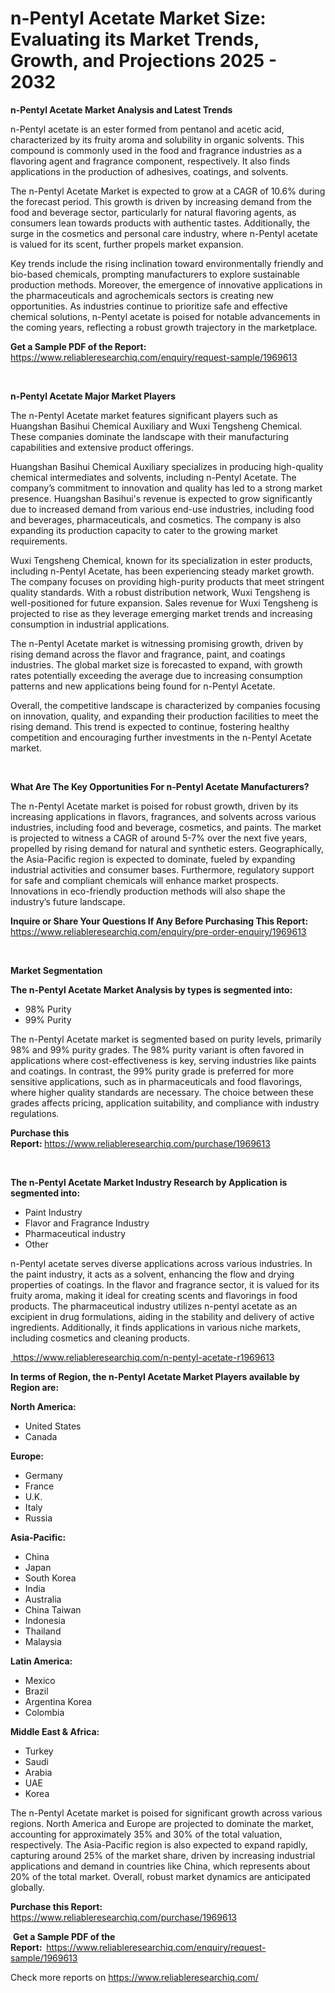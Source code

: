 <p><h1>n-Pentyl Acetate Market Size: Evaluating its Market Trends, Growth, and Projections 2025 - 2032</h1></p><p><strong>n-Pentyl Acetate Market Analysis and Latest Trends</strong></p>
<p><p>n-Pentyl acetate is an ester formed from pentanol and acetic acid, characterized by its fruity aroma and solubility in organic solvents. This compound is commonly used in the food and fragrance industries as a flavoring agent and fragrance component, respectively. It also finds applications in the production of adhesives, coatings, and solvents.</p><p>The n-Pentyl Acetate Market is expected to grow at a CAGR of 10.6% during the forecast period. This growth is driven by increasing demand from the food and beverage sector, particularly for natural flavoring agents, as consumers lean towards products with authentic tastes. Additionally, the surge in the cosmetics and personal care industry, where n-Pentyl acetate is valued for its scent, further propels market expansion.</p><p>Key trends include the rising inclination toward environmentally friendly and bio-based chemicals, prompting manufacturers to explore sustainable production methods. Moreover, the emergence of innovative applications in the pharmaceuticals and agrochemicals sectors is creating new opportunities. As industries continue to prioritize safe and effective chemical solutions, n-Pentyl acetate is poised for notable advancements in the coming years, reflecting a robust growth trajectory in the marketplace.</p></p>
<p><strong>Get a Sample PDF of the Report:&nbsp;</strong> <a href="https://www.reliableresearchiq.com/enquiry/request-sample/1969613?utm_campaign=2249&utm_medium=2&utm_source=Github&utm_content=ia&utm_term=04022025&utm_id=n-pentyl-acetate">https://www.reliableresearchiq.com/enquiry/request-sample/1969613</a></p>
<p>&nbsp;</p>
<p><strong>n-Pentyl Acetate Major Market Players</strong></p>
<p><p>The n-Pentyl Acetate market features significant players such as Huangshan Basihui Chemical Auxiliary and Wuxi Tengsheng Chemical. These companies dominate the landscape with their manufacturing capabilities and extensive product offerings.</p><p>Huangshan Basihui Chemical Auxiliary specializes in producing high-quality chemical intermediates and solvents, including n-Pentyl Acetate. The company’s commitment to innovation and quality has led to a strong market presence. Huangshan Basihui's revenue is expected to grow significantly due to increased demand from various end-use industries, including food and beverages, pharmaceuticals, and cosmetics. The company is also expanding its production capacity to cater to the growing market requirements.</p><p>Wuxi Tengsheng Chemical, known for its specialization in ester products, including n-Pentyl Acetate, has been experiencing steady market growth. The company focuses on providing high-purity products that meet stringent quality standards. With a robust distribution network, Wuxi Tengsheng is well-positioned for future expansion. Sales revenue for Wuxi Tengsheng is projected to rise as they leverage emerging market trends and increasing consumption in industrial applications.</p><p>The n-Pentyl Acetate market is witnessing promising growth, driven by rising demand across the flavor and fragrance, paint, and coatings industries. The global market size is forecasted to expand, with growth rates potentially exceeding the average due to increasing consumption patterns and new applications being found for n-Pentyl Acetate.</p><p>Overall, the competitive landscape is characterized by companies focusing on innovation, quality, and expanding their production facilities to meet the rising demand. This trend is expected to continue, fostering healthy competition and encouraging further investments in the n-Pentyl Acetate market.</p></p>
<p>&nbsp;</p>
<p><strong>What Are The Key Opportunities For n-Pentyl Acetate Manufacturers?</strong></p>
<p><p>The n-Pentyl Acetate market is poised for robust growth, driven by its increasing applications in flavors, fragrances, and solvents across various industries, including food and beverage, cosmetics, and paints. The market is projected to witness a CAGR of around 5-7% over the next five years, propelled by rising demand for natural and synthetic esters. Geographically, the Asia-Pacific region is expected to dominate, fueled by expanding industrial activities and consumer bases. Furthermore, regulatory support for safe and compliant chemicals will enhance market prospects. Innovations in eco-friendly production methods will also shape the industry’s future landscape.</p></p>
<p><strong>Inquire or Share Your Questions If Any Before Purchasing This Report:</strong> <a href="https://www.reliableresearchiq.com/enquiry/pre-order-enquiry/1969613?utm_campaign=2249&utm_medium=2&utm_source=Github&utm_content=ia&utm_term=04022025&utm_id=n-pentyl-acetate">https://www.reliableresearchiq.com/enquiry/pre-order-enquiry/1969613</a></p>
<p>&nbsp;</p>
<p><strong>Market Segmentation</strong></p>
<p><strong>The n-Pentyl Acetate Market Analysis by types is segmented into:</strong></p>
<p><ul><li>98% Purity</li><li>99% Purity</li></ul></p>
<p><p>The n-Pentyl Acetate market is segmented based on purity levels, primarily 98% and 99% purity grades. The 98% purity variant is often favored in applications where cost-effectiveness is key, serving industries like paints and coatings. In contrast, the 99% purity grade is preferred for more sensitive applications, such as in pharmaceuticals and food flavorings, where higher quality standards are necessary. The choice between these grades affects pricing, application suitability, and compliance with industry regulations.</p></p>
<p><strong>Purchase this Report:&nbsp;</strong><a href="https://www.reliableresearchiq.com/purchase/1969613?utm_campaign=2249&utm_medium=2&utm_source=Github&utm_content=ia&utm_term=04022025&utm_id=n-pentyl-acetate">https://www.reliableresearchiq.com/purchase/1969613</a></p>
<p>&nbsp;</p>
<p><strong>The n-Pentyl Acetate Market Industry Research by Application is segmented into:</strong></p>
<p><ul><li>Paint Industry</li><li>Flavor and Fragrance Industry</li><li>Pharmaceutical industry</li><li>Other</li></ul></p>
<p><p>n-Pentyl acetate serves diverse applications across various industries. In the paint industry, it acts as a solvent, enhancing the flow and drying properties of coatings. In the flavor and fragrance sector, it is valued for its fruity aroma, making it ideal for creating scents and flavorings in food products. The pharmaceutical industry utilizes n-pentyl acetate as an excipient in drug formulations, aiding in the stability and delivery of active ingredients. Additionally, it finds applications in various niche markets, including cosmetics and cleaning products.</p></p>
<p><a href="https://www.reliableresearchiq.com/n-pentyl-acetate-r1969613?utm_campaign=2249&utm_medium=2&utm_source=Github&utm_content=ia&utm_term=04022025&utm_id=n-pentyl-acetate">&nbsp;https://www.reliableresearchiq.com/n-pentyl-acetate-r1969613</a></p>
<p><strong>In terms of Region, the n-Pentyl Acetate Market Players available by Region are:</strong></p>
<p>
    <p> <strong> North America: </strong>
        <ul>
            <li>United States</li>
            <li>Canada</li>
        </ul>
        </p> 
    <p> <strong> Europe: </strong>
        <ul>
            <li>Germany</li>
            <li>France</li>
            <li>U.K.</li>
            <li>Italy</li>
            <li>Russia</li>
        </ul>
        </p> 
    <p> <strong> Asia-Pacific: </strong>
        <ul>
            <li>China</li>
            <li>Japan</li>
            <li>South Korea</li>
            <li>India</li>
            <li>Australia</li>
            <li>China Taiwan</li>
            <li>Indonesia</li>
            <li>Thailand</li>
            <li>Malaysia</li>
        </ul>
        </p> 
    <p> <strong> Latin America: </strong>
        <ul>
            <li>Mexico</li>
            <li>Brazil</li>
            <li>Argentina Korea</li>
            <li>Colombia</li>
        </ul>
        </p> 
    <p> <strong> Middle East & Africa: </strong>
        <ul>
            <li>Turkey</li>
            <li>Saudi</li>
            <li>Arabia</li>
            <li>UAE</li>
            <li>Korea</li>
        </ul>
    </p>
    </p>
<p><p>The n-Pentyl Acetate market is poised for significant growth across various regions. North America and Europe are projected to dominate the market, accounting for approximately 35% and 30% of the total valuation, respectively. The Asia-Pacific region is also expected to expand rapidly, capturing around 25% of the market share, driven by increasing industrial applications and demand in countries like China, which represents about 20% of the total market. Overall, robust market dynamics are anticipated globally.</p></p>
<p><strong>Purchase this Report: </strong><a href="https://www.reliableresearchiq.com/purchase/1969613?utm_campaign=2249&utm_medium=2&utm_source=Github&utm_content=ia&utm_term=04022025&utm_id=n-pentyl-acetate">https://www.reliableresearchiq.com/purchase/1969613</a></p>
<p>&nbsp;<strong>Get a Sample PDF of the Report:&nbsp;&nbsp;</strong><a href="https://www.reliableresearchiq.com/enquiry/request-sample/1969613?utm_campaign=2249&utm_medium=2&utm_source=Github&utm_content=ia&utm_term=04022025&utm_id=n-pentyl-acetate">https://www.reliableresearchiq.com/enquiry/request-sample/1969613</a></p>
<p><strong></strong></p>
<p>Check more reports on <a href="https://www.reliableresearchiq.com/?utm_campaign=2249&utm_medium=2&utm_source=Github&utm_content=ia&utm_term=04022025&utm_id=n-pentyl-acetate">https://www.reliableresearchiq.com/</a></p>